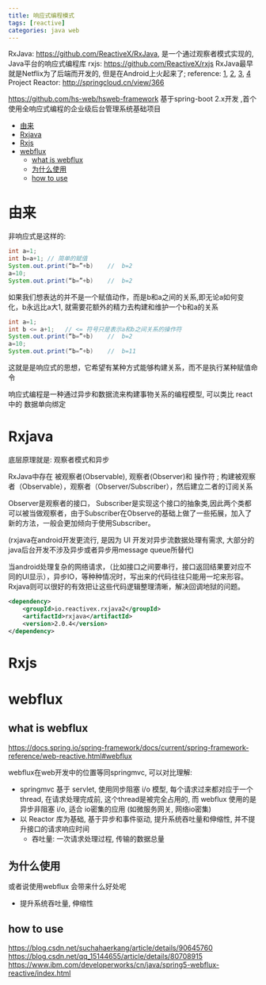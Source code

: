 ```yaml
---
title: 响应式编程模式
tags: [reactive]
categories: java web
---
```


RxJava: https://github.com/ReactiveX/RxJava, 是一个通过观察者模式实现的, Java平台的响应式编程库
rxjs: https://github.com/ReactiveX/rxjs
RxJava最早就是Netflix为了后端而开发的, 但是在Android上火起来了;
reference: [1](http://wiki.jikexueyuan.com/project/android-weekly/issue-145/introduction-to-RP.html), [2](https://zhuanlan.zhihu.com/p/27678951), [3](https://zhuanlan.zhihu.com/p/23584382), [4](https://zhuanlan.zhihu.com/p/20380883)
Project Reactor: http://springcloud.cn/view/366

https://github.com/hs-web/hsweb-framework 基于spring-boot 2.x开发 ,首个使用全响应式编程的企业级后台管理系统基础项目
<!--more-->

<!-- TOC -->

- [由来](#由来)
- [Rxjava](#rxjava)
- [Rxjs](#rxjs)
- [webflux](#webflux)
  - [what is webflux](#what-is-webflux)
  - [为什么使用](#为什么使用)
  - [how to use](#how-to-use)

<!-- /TOC -->

# 由来

非响应式是这样的:

```java
int a=1;
int b=a+1; // 简单的赋值
System.out.print(“b=”+b)    //  b=2
a=10;
System.out.print(“b=”+b)    //  b=2

```

如果我们想表达的并不是一个赋值动作，而是b和a之间的关系,即无论a如何变化，b永远比a大1, 就需要花额外的精力去构建和维护一个b和a的关系

```java
int a=1;
int b <= a+1;   // <= 符号只是表示a和b之间关系的操作符
System.out.print(“b=”+b)    //  b=2
a=10;
System.out.print(“b=”+b)    //  b=11
```

这就是是响应式的思想，它希望有某种方式能够构建关系，而不是执行某种赋值命令

响应式编程是一种通过异步和数据流来构建事物关系的编程模型, 可以类比 react 中的 数据单向绑定

# Rxjava

 底层原理就是: 观察者模式和异步

RxJava中存在 被观察者(Observable), 观察者(Observer)和 操作符 ; 构建被观察者（Observable），观察者（Observer/Subscriber），然后建立二者的订阅关系

Observer是观察者的接口， Subscriber是实现这个接口的抽象类,因此两个类都可以被当做观察者，由于Subscriber在Observe的基础上做了一些拓展，加入了新的方法，一般会更加倾向于使用Subscriber。

(rxjava在android开发更流行, 是因为 UI 开发对异步流数据处理有需求, 大部分的java后台开发不涉及异步或者异步用message queue所替代)

当android处理复杂的网络请求，（比如接口之间要串行，接口返回结果要对应不同的UI显示），异步IO，等种种情况时，写出来的代码往往只能用一坨来形容。Rxjava则可以很好的有效把让这些代码逻辑整理清晰，解决回调地狱的问题。

```xml
<dependency>
    <groupId>io.reactivex.rxjava2</groupId>
    <artifactId>rxjava</artifactId>
    <version>2.0.4</version>
</dependency>
```

# Rxjs


# webflux

## what is webflux

https://docs.spring.io/spring-framework/docs/current/spring-framework-reference/web-reactive.html#webflux

webflux在web开发中的位置等同springmvc, 可以对比理解:

- springmvc 基于 servlet, 使用同步阻塞 i/o 模型, 每个请求过来都对应于一个thread, 在请求处理完成前, 这个thread是被完全占用的, 而 webflux 使用的是异步非阻塞 i/o, 适合 io密集的应用 (如微服务网关, 网络io密集)
- 以 Reactor 库为基础, 基于异步和事件驱动, 提升系统吞吐量和伸缩性, 并不提升接口的请求响应时间
  - 吞吐量: 一次请求处理过程, 传输的数据总量

## 为什么使用

或者说使用webflux 会带来什么好处呢

- 提升系统吞吐量, 伸缩性


## how to use

https://blog.csdn.net/suchahaerkang/article/details/90645760
https://blog.csdn.net/qq_15144655/article/details/80708915
https://www.ibm.com/developerworks/cn/java/spring5-webflux-reactive/index.html

